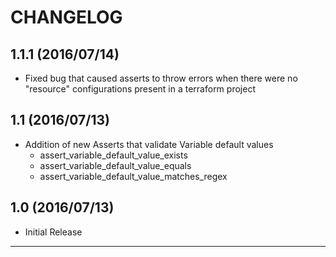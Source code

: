 CHANGELOG
=========

## 1.1.1 (2016/07/14)
- Fixed bug that caused asserts to throw errors when there were no "resource" configurations present in a terraform project

## 1.1 (2016/07/13)
- Addition of new Asserts that validate Variable default values
  - assert_variable_default_value_exists
  - assert_variable_default_value_equals
  - assert_variable_default_value_matches_regex

## 1.0 (2016/07/13)
- Initial Release

--------------------
